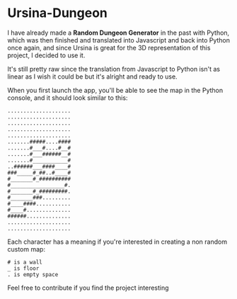 # Ursina-Dungeon

I have already made a **Random Dungeon Generator** in the past with Python, which was then finished and translated into Javascript and back into Python once again, and since Ursina is great for the 3D representation of this project, I decided to use it.

It's still pretty raw since the translation from Javascript to Python isn't as linear as I wish it could be but it's alright and ready to use.

When you first launch the app, you'll be able to see the map in the Python console, and it should look similar to this:
```
....................
....................
....................
....................
....................
.......#####....####
.......#___#....#__#
.......#___######__#
.......#___________#
..######___####____#
###_____#_##..#____#
#_______#_##########
#_________________#.
#_______#_#########.
#_______###.........
#____####...........
#____#..............
######..............
....................
....................
```

Each character has a meaning if you're interested in creating a non random custom map:
```
# is a wall
_ is floor
. is empty space
```

Feel free to contribute if you find the project interesting
